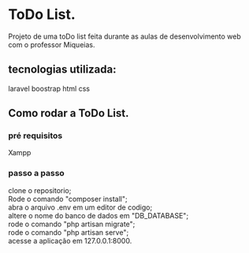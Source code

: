 # ToDo List.

Projeto de uma toDo list feita durante as aulas de desenvolvimento web com o professor Miqueias.

## tecnologias utilizada:

laravel
boostrap
html
css

## Como rodar a ToDo List.

### pré requisitos

Xampp

### passo a passo

clone o repositorio;<br>
Rode o comando "composer install";<br>
abra o arquivo .env em um editor de codigo;<br>
altere o nome do banco de dados em "DB_DATABASE";<br>
rode o comando "php artisan migrate";<br>
rode o comando "php artisan serve";<br>
acesse a aplicação em 127.0.0.1:8000.
